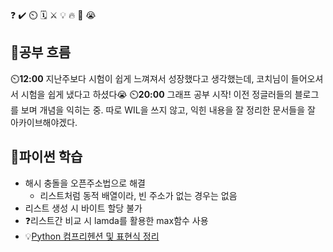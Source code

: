 ❓ ✔️ ⏲️ 🗓️ ⚔️ 💡 🔥 🎵 😭

## 🧠공부 흐름
⏲️**12:00** 지난주보다 시험이 쉽게 느껴져서 성장했다고 생각했는데, 코치님이 들어오셔서 시험을 쉽게 냈다고 하셨다😭
⏲️**20:00** 그래프 공부 시작! 이전 정글러들의 블로그를 보며 개념을 익히는 중. 따로 WIL을 쓰지 않고, 익힌 내용을 잘 정리한 문서들을 잘 아카이브해야겠다.

## 🐍파이썬 학습
- 해시 충돌을 오픈주소법으로 해결
    - 리스트처럼 동적 배열이라, 빈 주소가 없는 경우는 없음
- 리스트 생성 시 바이트 할당 불가
- ❓리스트간 비교 시 lamda를 활용한 max함수 사용
- 💡[Python 컴프리헨션 및 표현식 정리](https://unused.tistory.com/207) 